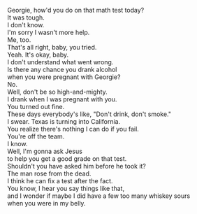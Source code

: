 
Georgie, how'd you do on that math test today?    
It was tough.    
I don't know.    
I'm sorry I wasn't more help.    
Me, too.    
That's all right, baby, you tried.    
Yeah. It's okay, baby.    
I don't understand what went wrong.    
Is there any chance you drank alcohol    
when you were pregnant with Georgie?    
No.    
Well, don't be so high-and-mighty.    
I drank when I was pregnant with you.    
You turned out fine.    
These days everybody's like, "Don't drink, don't smoke."    
I swear. Texas is turning into California.    
You realize there's nothing I can do if you fail.    
You're off the team.    
I know.    
Well, I'm gonna ask Jesus    
to help you get a good grade on that test.    
Shouldn't you have asked him before he took it?    
The man rose from the dead.    
I think he can fix a test after the fact.    
You know, I hear you say things like that,    
and I wonder if maybe I did have a few too many whiskey sours    
when you were in my belly.    




